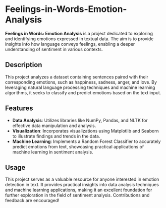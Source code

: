 # Feelings-in-Words-Emotion-Analysis


**Feelings in Words: Emotion Analysis** is a project dedicated to exploring and identifying emotions expressed in textual data. The aim is to provide insights into how language conveys feelings, enabling a deeper understanding of sentiment in various contexts.

## Description

This project analyzes a dataset containing sentences paired with their corresponding emotions, such as happiness, sadness, anger, and love. By leveraging natural language processing techniques and machine learning algorithms, it seeks to classify and predict emotions based on the text input.

## Features

- **Data Analysis**: Utilizes libraries like NumPy, Pandas, and NLTK for effective data manipulation and analysis.
- **Visualization**: Incorporates visualizations using Matplotlib and Seaborn to illustrate findings and trends in the data.
- **Machine Learning**: Implements a Random Forest Classifier to accurately predict emotions from text, showcasing practical applications of machine learning in sentiment analysis.

## Usage

This project serves as a valuable resource for anyone interested in emotion detection in text. It provides practical insights into data analysis techniques and machine learning applications, making it an excellent foundation for further exploration in the field of sentiment analysis. Contributions and feedback are encouraged!
